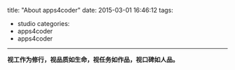 title: "About apps4coder"
date: 2015-03-01 16:46:12
tags:
- studio
categories:
- apps4coder
- apps4coder

---

__视工作为修行，视品质如生命，视任务如作品，视口碑如人品。__
